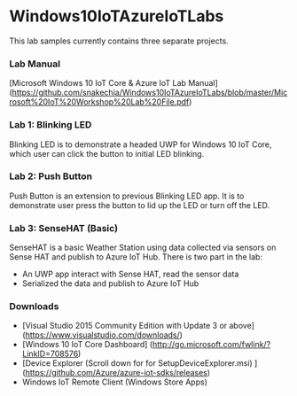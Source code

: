 # Windows10IoTAzureIoTLabs
This lab samples currently contains three separate projects.

### Lab Manual
[Microsoft Windows 10 IoT Core & Azure IoT Lab Manual] (https://github.com/snakechia/Windows10IoTAzureIoTLabs/blob/master/Microsoft%20IoT%20Workshop%20Lab%20File.pdf)

### Lab 1: Blinking LED
Blinking LED is to demonstrate a headed UWP for Windows 10 IoT Core, which user can click the button to initial LED blinking. 

### Lab 2: Push Button
Push Button is an extension to previous Blinking LED app. It is to demonstrate user press the button to lid up the LED or turn off the LED. 
### Lab 3: SenseHAT (Basic)
SenseHAT is a basic Weather Station using data collected via sensors on Sense HAT and publish to Azure IoT Hub. There is two part in the lab:
* An UWP app interact with Sense HAT, read the sensor data
* Serialized the data and publish to Azure IoT Hub

### Downloads
* [Visual Studio 2015 Community Edition with Update 3 or above] (https://www.visualstudio.com/downloads/)
* [Windows 10 IoT Core Dashboard]
(http://go.microsoft.com/fwlink/?LinkID=708576)
*	[Device Explorer (Scroll down for for SetupDeviceExplorer.msi) ]
(https://github.com/Azure/azure-iot-sdks/releases) 
* Windows IoT Remote Client (Windows Store Apps)
